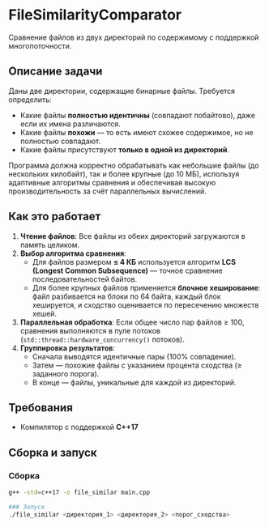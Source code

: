 # FileSimilarityComparator

Сравнение файлов из двух директорий по содержимому с поддержкой многопоточности.

## Описание задачи

Даны две директории, содержащие бинарные файлы. Требуется определить:

- Какие файлы **полностью идентичны** (совпадают побайтово), даже если их имена различаются.
- Какие файлы **похожи** — то есть имеют схожее содержимое, но не полностью совпадают.
- Какие файлы присутствуют **только в одной из директорий**.

Программа должна корректно обрабатывать как небольшие файлы (до нескольких килобайт), так и более крупные (до 10 МБ), используя адаптивные алгоритмы сравнения и обеспечивая высокую производительность за счёт параллельных вычислений.

## Как это работает

1. **Чтение файлов**: Все файлы из обеих директорий загружаются в память целиком.
2. **Выбор алгоритма сравнения**:
   - Для файлов размером **≤ 4 КБ** используется алгоритм **LCS (Longest Common Subsequence)** — точное сравнение последовательностей байтов.
   - Для более крупных файлов применяется **блочное хеширование**: файл разбивается на блоки по 64 байта, каждый блок хешируется, и сходство оценивается по пересечению множеств хешей.
3. **Параллельная обработка**: Если общее число пар файлов ≥ 100, сравнения выполняются в пуле потоков (`std::thread::hardware_concurrency()` потоков).
4. **Группировка результатов**:
   - Сначала выводятся идентичные пары (100% совпадение).
   - Затем — похожие файлы с указанием процента сходства (≥ заданного порога).
   - В конце — файлы, уникальные для каждой из директорий.

## Требования

- Компилятор с поддержкой **C++17**

## Сборка и запуск

### Сборка
```bash
g++ -std=c++17 -o file_similar main.cpp

### Запуск
./file_similar <директория_1> <директория_2> <порог_сходства>